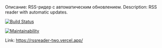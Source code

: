 Описание: RSS-ридер с автоматическим обновлением.
Description: RSS reader with automatic updates.


[![Build Status](https://travis-ci.org/IvanK0405/rssreader.svg?branch=master)](https://travis-ci.org/IvanK0405/rssreader)

[![Maintainability](https://api.codeclimate.com/v1/badges/ddd99e2c53fbf7189e60/maintainability)](https://codeclimate.com/github/IvanK0405/rssreader/maintainability)

Link: https://rssreader-two.vercel.app/
